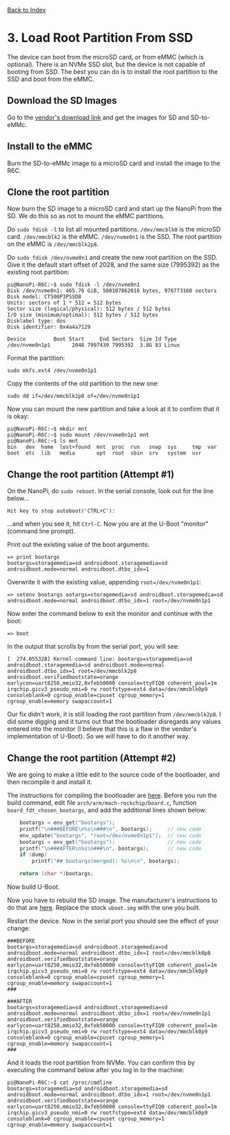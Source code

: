 
[Back to Index](nanopi.00.index.md)

# 3. Load Root Partition From SSD

The device can boot from the microSD card, or from eMMC (which is optional).  There is an NVMe SSD slot, but the device is not capable of booting from SSD.  The best you can do is to install the root partition to the SSD and boot from the eMMC.

## Download the SD Images

Go to the [vendor's download link](https://drive.google.com/drive/folders/17e39J34E4308WaKZimcjWO2_daLseAr2) and get the images for SD and SD-to-eMMc.

## Install to the eMMC

Burn the SD-to-eMMc image to a microSD card and install the image to the R6C. 

## Clone the root partition

Now burn the SD image to a microSD card and start up the NanoPi from the SD.  We do this so as not to mount the eMMC partitions.

Do `sudo fdisk -l` to list all mounted partitions.  `/dev/mmcblk0` is the microSD card.  `/dev/mmcblk2` is the eMMC.  `/dev/nvme0n1` is the SSD.  The root partition on the eMMC is `/dev/mmcblk2p8`.

Do `sudo fdisk /dev/nvme0n1` and create the new root partition on the SSD.  Give it the default start offset of 2028, and the same size (7995392) as the existing root partition:

    pi@NanoPi-R6C:~$ sudo fdisk -l /dev/nvme0n1
    Disk /dev/nvme0n1: 465.76 GiB, 500107862016 bytes, 976773168 sectors
    Disk model: CT500P3PSSD8                            
    Units: sectors of 1 * 512 = 512 bytes
    Sector size (logical/physical): 512 bytes / 512 bytes
    I/O size (minimum/optimal): 512 bytes / 512 bytes
    Disklabel type: dos
    Disk identifier: 0x4a4a7129

    Device         Boot Start     End Sectors  Size Id Type
    /dev/nvme0n1p1       2048 7997439 7995392  3.8G 83 Linux

Format the partition:

    sudo mkfs.ext4 /dev/nvme0n1p1

Copy the contents of the old partition to the new one:

    sudo dd if=/dev/mmcblk2p8 of=/dev/nvme0n1p1

Now you can mount the new partition and take a look at it to confirm that it is okay:

    pi@NanoPi-R6C:~$ mkdir mnt
    pi@NanoPi-R6C:~$ sudo mount /dev/nvme0n1p1 mnt
    pi@NanoPi-R6C:~$ ls mnt
    bin   dev  home  lost+found  mnt  proc  run   snap  sys     tmp  var
    boot  etc  lib   media       opt  root  sbin  srv   system  usr

## Change the root partition (Attempt #1)

On the NanoPi, do `sudo reboot`.  In the serial console, look out for the line below...

    Hit key to stop autoboot('CTRL+C'):

...and when you see it, hit `Ctrl-C`.  Now you are at the U-Boot "monitor" (command line prompt).

Print out the existing value of the boot arguments:

    => print bootargs
    bootargs=storagemedia=sd androidboot.storagemedia=sd androidboot.mode=normal androidboot.dtbo_idx=1

Overwrite it with the existing value, appending `root=/dev/nvme0n1p1`:

    => setenv bootargs ootargs=storagemedia=sd androidboot.storagemedia=sd androidboot.mode=normal androidboot.dtbo_idx=1 root=/dev/nvme0n1p1

Now enter the command below to exit the monitor and continue with the boot:

    => boot

In the output that scrolls by from the serial port, you will see:

    [  274.055328] Kernel command line: bootargs=storagemedia=sd androidboot.storagemedia=sd androidboot.mode=normal androidboot.dtbo_idx=1 root=/dev/mmcblk2p8 androidboot.verifiedbootstate=orange earlycon=uart8250,mmio32,0xfeb50000 console=ttyFIQ0 coherent_pool=1m irqchip.gicv3_pseudo_nmi=0 rw rootfstype=ext4 data=/dev/mmcblk0p9 consoleblank=0 cgroup_enable=cpuset cgroup_memory=1 cgroup_enable=memory swapaccount=1

Our fix didn't work, it is still loading the root partition from `/dev/mmcblk2p8`.  I did some digging and it turns out that the bootloader disregards any values entered into the monitor (I believe that this is a flaw in the vendor's implementation of U-Boot).  So we will have to do it another way.

## Change the root partition (Attempt #2)

We are going to make a little edit to the source code of the bootloader, and then recompile it and install it.

The instructions for compiling the bootloader are [here](https://wiki.friendlyelec.com/wiki/index.php/NanoPi_R6C#Build_u-boot_v2017.09).  Before you run the build command, edit file `arch/arm/mach-rockchip/board.c`, function `board_fdt_chosen_bootargs`, and add the additional lines shown below:

```c
    bootargs = env_get("bootargs");
    printf("\n###BEFORE\n%s\n###\n", bootargs);     // new code
    env_update("bootargs", "root=/dev/nvme0n1p1");  // new code
    bootargs = env_get("bootargs");                 // new code
    printf("\n###AFTER\n%s\n###\n", bootargs);      // new code
    if (dump)
        printf("## bootargs(merged): %s\n\n", bootargs);

    return (char *)bootargs;
```
Now build U-Boot.

Now you have to rebuild the SD image.  The manufacturer's instructions to do that are [here](https://github.com/friendlyarm/sd-fuse_rk3588/tree/kernel-6.1.y).  Replace the stock `uboot.img` with the one you built.

Restart the device.  Now in the serial port you should see the effect of your change:

    ###BEFORE
    bootargs=storagemedia=sd androidboot.storagemedia=sd androidboot.mode=normal androidboot.dtbo_idx=1 root=/dev/mmcblk0p8 androidboot.verifiedbootstate=orange earlycon=uart8250,mmio32,0xfeb50000 console=ttyFIQ0 coherent_pool=1m irqchip.gicv3_pseudo_nmi=0 rw rootfstype=ext4 data=/dev/mmcblk0p9 consoleblank=0 cgroup_enable=cpuset cgroup_memory=1 cgroup_enable=memory swapaccount=1
    ###

    ###AFTER
    bootargs=storagemedia=sd androidboot.storagemedia=sd androidboot.mode=normal androidboot.dtbo_idx=1 root=/dev/nvme0n1p1 androidboot.verifiedbootstate=orange earlycon=uart8250,mmio32,0xfeb50000 console=ttyFIQ0 coherent_pool=1m irqchip.gicv3_pseudo_nmi=0 rw rootfstype=ext4 data=/dev/mmcblk0p9 consoleblank=0 cgroup_enable=cpuset cgroup_memory=1 cgroup_enable=memory swapaccount=1
    ###

And it loads the root partition from NVMe.  You can confirm this by executing the command below after you log in to the machine:

    pi@NanoPi-R6C:~$ cat /proc/cmdline 
    bootargs=storagemedia=sd androidboot.storagemedia=sd androidboot.mode=normal androidboot.dtbo_idx=1 root=/dev/nvme0n1p1 androidboot.verifiedbootstate=orange earlycon=uart8250,mmio32,0xfeb50000 console=ttyFIQ0 coherent_pool=1m irqchip.gicv3_pseudo_nmi=0 rw rootfstype=ext4 data=/dev/mmcblk0p9 consoleblank=0 cgroup_enable=cpuset cgroup_memory=1 cgroup_enable=memory swapaccount=1
